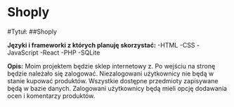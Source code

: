 # Shoply

#Tytuł:
##Shoply

**Języki i frameworki z których planuję skorzystać:**
-HTML
-CSS
-JavaScript
-React
-PHP
-SQLite

**Opis:**
Moim projektem będzie sklep internetowy z. Po wejściu na stronę będzie należało się
zalogować. Niezalogowani użytkownicy nie będą w stanie kupować produktów. Wszystkie
dostępne przedmioty zapisywane będą w bazie danych. Zalogowani użytkownicy będą mieli opcję
dodawania ocen i komentarzy produktów.


